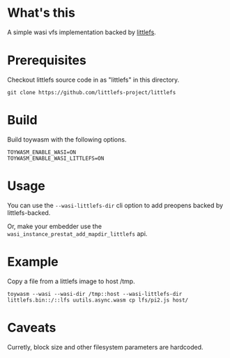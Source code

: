 # What's this

A simple wasi vfs implementation backed by [littlefs].

[littlefs]: https://github.com/littlefs-project/littlefs

# Prerequisites

Checkout littlefs source code in as "littlefs" in this directory.

```shell
git clone https://github.com/littlefs-project/littlefs
```

# Build

Build toywasm with the following options.

```
TOYWASM_ENABLE_WASI=ON
TOYWASM_ENABLE_WASI_LITTLEFS=ON
```

# Usage

You can use the `--wasi-littlefs-dir` cli option to add preopens
backed by littlefs-backed.

Or, make your embedder use the `wasi_instance_prestat_add_mapdir_littlefs`
api.

# Example

Copy a file from a littlefs image to host /tmp.

```shell
toywasm --wasi --wasi-dir /tmp::host --wasi-littlefs-dir littlefs.bin::/::lfs uutils.async.wasm cp lfs/pi2.js host/
```

# Caveats

Curretly, block size and other filesystem parameters are hardcoded.
